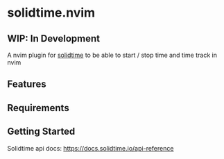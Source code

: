 # solidtime.nvim
## WIP: In Development 

A nvim plugin for [solidtime](https://www.solidtime.io/) to be able to start / stop time and time track in nvim

## Features


## Requirements

## Getting Started


Solidtime api docs:
https://docs.solidtime.io/api-reference
